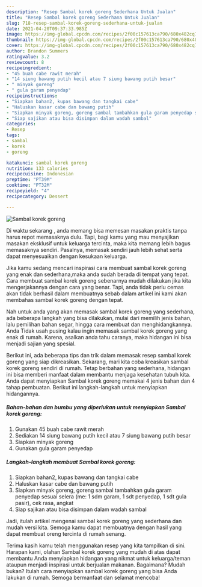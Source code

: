 ```yaml
---
description: "Resep Sambal korek goreng Sederhana Untuk Jualan"
title: "Resep Sambal korek goreng Sederhana Untuk Jualan"
slug: 718-resep-sambal-korek-goreng-sederhana-untuk-jualan
date: 2021-04-20T09:37:33.985Z
image: https://img-global.cpcdn.com/recipes/2f00c157613ca790/680x482cq70/sambal-korek-goreng-foto-resep-utama.jpg
thumbnail: https://img-global.cpcdn.com/recipes/2f00c157613ca790/680x482cq70/sambal-korek-goreng-foto-resep-utama.jpg
cover: https://img-global.cpcdn.com/recipes/2f00c157613ca790/680x482cq70/sambal-korek-goreng-foto-resep-utama.jpg
author: Brandon Summers
ratingvalue: 3.2
reviewcount: 8
recipeingredient:
- "45 buah cabe rawit merah"
- "14 siung bawang putih kecil atau 7 siung bawang putih besar"
- " minyak goreng"
- " gula garam penyedap"
recipeinstructions:
- "Siapkan bahan2, kupas bawang dan tangkai cabe"
- "Haluskan kasar cabe dan bawang putih"
- "Siapkan minyak goreng, goreng sambal tambahkan gula garam penyedap sesuai selera (me: 1 sdm garam, 1 sdt penyedap, 1 sdt gula pasir), cek rasa, angkat"
- "Siap sajikan atau bisa disimpan dalam wadah sambal"
categories:
- Resep
tags:
- sambal
- korek
- goreng

katakunci: sambal korek goreng 
nutrition: 133 calories
recipecuisine: Indonesian
preptime: "PT39M"
cooktime: "PT32M"
recipeyield: "4"
recipecategory: Dessert

---
```



![Sambal korek goreng](https://img-global.cpcdn.com/recipes/2f00c157613ca790/680x482cq70/sambal-korek-goreng-foto-resep-utama.jpg)

Di waktu  sekarang , anda memang bisa memesan masakan praktis tanpa harus repot memasaknya dulu. Tapi, bagi kamu yang mau menyajikan masakan eksklusif untuk keluarga tercinta, maka kita memang lebih bagus memasaknya sendiri. Pasalnya, memasak sendiri jauh lebih sehat serta dapat menyesuaikan dengan kesukaan keluarga.

Jika kamu sedang mencari inspirasi cara membuat sambal korek goreng yang enak dan sederhana,maka anda sudah berada di tempat yang tepat. Cara membuat sambal korek goreng  sebenarnya mudah dilakukan jika kita mengerjakannya dengan cara yang benar. Tapi, anda tidak perlu cemas akan tidak berhasil dalam membuatnya 
sebab dalam artikel ini kami akan membahas sambal korek goreng dengan tepat.  



Nah untuk anda yang akan memasak sambal korek goreng yang sederhana, ada beberapa langkah yang bisa dilakukan, mulai dari memilih jenis bahan, lalu pemilihan bahan segar, hingga cara membuat dan menghidangkannya. Anda Tidak usah pusing kalau ingin memasak sambal korek goreng yang enak di rumah. Karena, asalkan anda  tahu caranya, maka hidangan ini bisa menjadi sajian yang spesial.

Berikut ini, ada beberapa tips dan trik dalam memasak resep sambal korek goreng yang siap dikreasikan. Sekarang, mari kita coba kreasikan sambal korek goreng sendiri di rumah. Tetap berbahan yang sederhana, hidangan ini bisa memberi manfaat dalam membantu menjaga kesehatan tubuh kita. Anda dapat menyiapkan Sambal korek goreng memakai 4 jenis bahan dan 4 tahap pembuatan. Berikut ini langkah-langkah untuk menyiapkan hidangannya.

<!--inarticleads1-->

##### Bahan-bahan dan bumbu yang diperlukan untuk menyiapkan Sambal korek goreng:

1. Gunakan 45 buah cabe rawit merah
1. Sediakan 14 siung bawang putih kecil atau 7 siung bawang putih besar
1. Siapkan  minyak goreng
1. Gunakan  gula garam penyedap




<!--inarticleads2-->

##### Langkah-langkah membuat Sambal korek goreng:

1. Siapkan bahan2, kupas bawang dan tangkai cabe
1. Haluskan kasar cabe dan bawang putih
1. Siapkan minyak goreng, goreng sambal tambahkan gula garam penyedap sesuai selera (me: 1 sdm garam, 1 sdt penyedap, 1 sdt gula pasir), cek rasa, angkat
1. Siap sajikan atau bisa disimpan dalam wadah sambal




Jadi, itulah artikel mengenai  sambal korek goreng  yang sederhana dan mudah versi kita. Semoga kamu dapat membuatnya dengan hasil yang dapat membuat oreng tercinta di rumah senang. 

Terima kasih kamu telah menggunakan resep yang kita tampilkan di sini. Harapan kami, olahan  Sambal korek goreng yang mudah di atas dapat membantu Anda menyiapkan hidangan yang nikmat untuk keluarga/teman ataupun menjadi inspirasi untuk berjualan makanan. Bagaimana? Mudah bukan? Itulah cara menyiapkan sambal korek goreng yang bisa Anda lakukan di rumah. Semoga bermanfaat dan selamat mencoba!

